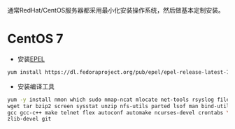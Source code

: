 通常RedHat/CentOS服务器都采用最小化安装操作系统，然后做基本定制安装。

# CentOS 7

* 安装[EPEL](https://fedoraproject.org/wiki/EPEL)

```bash
yum install https://dl.fedoraproject.org/pub/epel/epel-release-latest-7.noarch.rpm
```

* 安装编译工具

```bash
yum -y install nmon which sudo nmap-ncat mlocate net-tools rsyslog file ntp ntpdate \
wget tar bzip2 screen sysstat unzip nfs-utils parted lsof man bind-utils \
gcc gcc-c++ make telnet flex autoconf automake ncurses-devel crontabs \
zlib-devel git
```